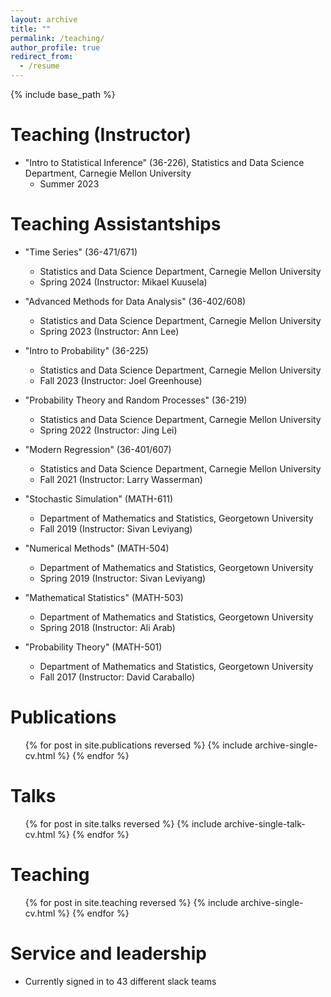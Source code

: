 ```yaml
---
layout: archive
title: ""
permalink: /teaching/
author_profile: true
redirect_from:
  - /resume
---
```


{% include base_path %}

Teaching (Instructor)
======
* "Intro to Statistical Inference" (36-226), Statistics and Data Science Department, Carnegie Mellon University
  * Summer 2023


Teaching Assistantships
======
* "Time Series" (36-471/671)
  * Statistics and Data Science Department, Carnegie Mellon University
  * Spring 2024 (Instructor: Mikael Kuusela)

* "Advanced Methods for Data Analysis" (36-402/608)
  * Statistics and Data Science Department, Carnegie Mellon University
  * Spring 2023 (Instructor: Ann Lee)

* "Intro to Probability" (36-225)
  * Statistics and Data Science Department, Carnegie Mellon University
  * Fall 2023 (Instructor: Joel Greenhouse)

* "Probability Theory and Random Processes" (36-219)
  * Statistics and Data Science Department, Carnegie Mellon University
  * Spring 2022 (Instructor: Jing Lei)

* "Modern Regression" (36-401/607)
  * Statistics and Data Science Department, Carnegie Mellon University
  * Fall 2021 (Instructor: Larry Wasserman)

* "Stochastic Simulation" (MATH-611)
  * Department of Mathematics and Statistics, Georgetown University
  * Fall 2019 (Instructor: Sivan Leviyang)

* "Numerical Methods" (MATH-504)
  * Department of Mathematics and Statistics, Georgetown University
  * Spring 2019 (Instructor: Sivan Leviyang)

* "Mathematical Statistics" (MATH-503)
  * Department of Mathematics and Statistics, Georgetown University
  * Spring 2018 (Instructor: Ali Arab) 

* "Probability Theory" (MATH-501)
  * Department of Mathematics and Statistics, Georgetown University
  * Fall 2017 (Instructor: David Caraballo)
   


Publications
======
  <ul>{% for post in site.publications reversed %}
    {% include archive-single-cv.html %}
  {% endfor %}</ul>
  
Talks
======
  <ul>{% for post in site.talks reversed %}
    {% include archive-single-talk-cv.html  %}
  {% endfor %}</ul>
  
Teaching
======
  <ul>{% for post in site.teaching reversed %}
    {% include archive-single-cv.html %}
  {% endfor %}</ul>
  
Service and leadership
======
* Currently signed in to 43 different slack teams
